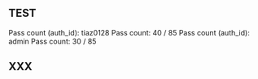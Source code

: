 ## TEST
<!-- PR Status Start -->
Pass count (auth_id): tiaz0128
Pass count: 40 / 85
Pass count (auth_id): admin
Pass count: 30 / 85

<!-- PR Status End -->

## XXX